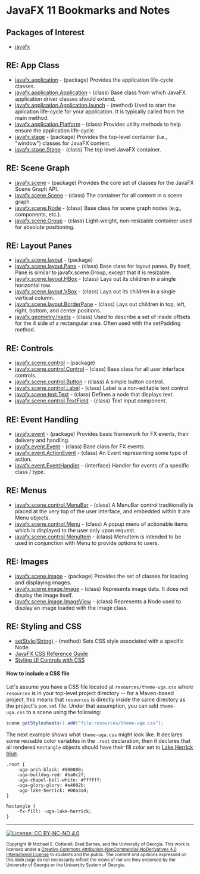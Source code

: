 # JavaFX 11 Bookmarks and Notes

## Packages of Interest

   * [javafx](https://openjfx.io/javadoc/11/)
   
## RE: App Class

   * [javafx.application](https://openjfx.io/javadoc/11/javafx.graphics/javafx/application/package-summary.html) - (package) Provides the application life-cycle classes.
   * [javafx.application.Application](https://openjfx.io/javadoc/11/javafx.graphics/javafx/application/Application.html) - (class) Base class from which JavaFX 
     application driver classes should extend.
   * [javafx.application.Application.launch](https://openjfx.io/javadoc/11/javafx.graphics/javafx/application/Application.html#launch(java.lang.Class,java.lang.String...)) - 
     (method) Used to start the aplication life-cycle for your application. It is typically called from the main method.
   * [javafx.application.Platform](https://openjfx.io/javadoc/11/javafx.graphics/javafx/application/Platform.html) - (class) Provides utility 
     methods to help ensure the application life-cycle.
   * [javafx.stage](https://openjfx.io/javadoc/11/javafx.graphics/javafx/stage/package-summary.html) - (package) Provides the top-level container 
     (i.e., "window") classes for JavaFX content.
   * [javafx.stage.Stage](https://openjfx.io/javadoc/11/javafx.graphics/javafx/stage/Stage.html) - (class) The top level JavaFX container. 
   
## RE: Scene Graph
   
   * [javafx.scene](https://openjfx.io/javadoc/11/javafx.graphics/javafx/scene/package-summary.html) - (package) Provides 
     the core set of classes for the JavaFX Scene Graph API.
   * [javafx.scene.Scene](https://openjfx.io/javadoc/11/javafx.graphics/javafx/scene/Scene.html) - (class) The container for all content in a scene graph.
   * [javafx.scene.Node](https://openjfx.io/javadoc/11/javafx.graphics/javafx/scene/Node.html) - (class) Base class for scene graph nodes (e.g., components, etc.).
   * [javafx.scene.Group](https://openjfx.io/javadoc/11/javafx.graphics/javafx/scene/Group.html) - (class) Light-weight, non-resizable container used for absolute positioning.
   
## RE: Layout Panes

   * [javafx.scene.layout](https://openjfx.io/javadoc/11/javafx.graphics/javafx/scene/layout/package-summary.html) - (package)
   * [javafx.scene.layout.Pane](https://openjfx.io/javadoc/11/javafx.graphics/javafx/scene/layout/Pane.html) - (class) Base class for layout panes. 
     By itself, Pane is similar to javafx.scene.Group, except that it is resizable.
   * [javafx.scene.layout.HBox](https://openjfx.io/javadoc/11/javafx.graphics/javafx/scene/layout/HBox.html) - (class) Lays out its children in a single horizontal row.
   * [javafx.scene.layout.VBox](https://openjfx.io/javadoc/11/javafx.graphics/javafx/scene/layout/VBox.html) - (class) Lays out its children in a single vertical column.
   * [javafx.scene.layout.BorderPane](https://openjfx.io/javadoc/11/javafx.graphics/javafx/scene/layout/BorderPane.html) - (class) Lays out children in top, left, 
     right, bottom, and center positions.
   * [javafx.geometry.Insets](https://openjfx.io/javadoc/11/javafx.graphics/javafx/geometry/Insets.html) - (class) Used to describe a set of inside offsets 
     for the 4 side of a rectangular area. Often used with the setPadding method.
   
## RE: Controls

   * [javafx.scene.control](https://openjfx.io/javadoc/11/javafx.controls/javafx/scene/control/package-summary.html) - (package)
   * [javafx.scene.control.Control](https://openjfx.io/javadoc/11/javafx.controls/javafx/scene/control/Control.html) - (class) Base class for all user interface controls.
   * [javafx.scene.control.Button](https://openjfx.io/javadoc/11/javafx.controls/javafx/scene/control/Button.html) - (class) A simple button control.
   * [javafx.scene.control.Label](https://openjfx.io/javadoc/11/javafx.controls/javafx/scene/control/Label.html) - (class) Label is a non-editable text control.
   * [javafx.scene.text.Text](https://openjfx.io/javadoc/11/javafx.graphics/javafx/scene/text/Text.html) - (class) Defines a node that displays text.
   * [javafx.scene.control.TextField](https://openjfx.io/javadoc/11/javafx.controls/javafx/scene/control/TextField.html) - (class) Text input component.
   
## RE: Event Handling

   * [javafx.event](https://openjfx.io/javadoc/11/javafx.base/javafx/event/package-summary.html) - (package) Provides basic framework for FX events, their delivery and handling.
   * [javafx.event.Event](https://openjfx.io/javadoc/11/javafx.base/javafx/event/Event.html) - (class) Base class for FX events.
   * [javafx.event.ActionEvent](https://openjfx.io/javadoc/11/javafx.base/javafx/event/ActionEvent.html) - (class) An Event representing some type of action.
   * [javafx.event.EventHandler<T extends Event>](https://openjfx.io/javadoc/11/javafx.base/javafx/event/EventHandler.html) - (interface) Handler 
     for events of a specific class / type.
  
## RE: Menus

   * [javafx.scene.control.MenuBar](https://openjfx.io/javadoc/11/javafx.controls/javafx/scene/control/MenuBar.html) - (class) A MenuBar control 
     traditionally is placed at the very top of the user interface, and embedded within it are Menu objects.
   * [javafx.scene.control.Menu](https://openjfx.io/javadoc/11/javafx.controls/javafx/scene/control/Menu.html) - (class) A popup menu of actionable 
     items which is displayed to the user only upon request.
   * [javafx.scene.control.MenuItem](https://openjfx.io/javadoc/11/javafx.controls/javafx/scene/control/MenuItem.html) - (class) MenuItem 
     is intended to be used in conjunction with Menu to provide options to users.

## RE: Images

   * [javafx.scene.image](https://openjfx.io/javadoc/11/javafx.graphics/javafx/scene/image/package-summary.html) - (package) Provides the 
     set of classes for loading and displaying images.
   * [javafx.scene.image.Image](https://openjfx.io/javadoc/11/javafx.graphics/javafx/scene/image/Image.html) - (class) Represents image 
     data. It does not display the image itself.
   * [javafx.scene.image.ImageView](https://openjfx.io/javadoc/11/javafx.graphics/javafx/scene/image/ImageView.html) - (class) Represents 
     a Node used to display an image loaded with the Image class.

## RE: Styling and CSS
   
   * [setStyle(String)](https://openjfx.io/javadoc/11/javafx.graphics/javafx/scene/Node.html#setStyle(java.lang.String)) - (method) Sets 
     CSS style associated with a specific Node.
   * [JavaFX CSS Reference Guide](https://openjfx.io/javadoc/11/javafx.graphics/javafx/scene/doc-files/cssref.html)
   * [Styling UI Controls with CSS](https://docs.oracle.com/javase/8/javafx/user-interface-tutorial/apply-css.htm)
   
#### How to include a CSS file

Let's assume you have a CSS file located at `resources/theme-uga.css` where `resources` is in your top-level project
directory -- for a Maven-based project, this means that `resources` is directly inside the same directory as the 
project's `pom.xml` file. Under that assumption, you can add `theme-uga.css` to a scene using the following:

```java
scene.getStylesheets().add("file:resources/theme-uga.css");
```

The next example shows what `theme-uga.css` might look like. It declares some reusable color variables in the `.root`
declaration, then it declares that all rendered `Rectangle` objects should have their fill color set to 
[Lake Herrick blue](https://brand.uga.edu/visual-style/#color).

```
.root {
    -uga-arch-black: #000000;
    -uga-bulldog-red: #ba0c2f;
    -uga-chapel-bell-white: #ffffff;
    -uga-glory-glory: #e4002b;
    -uga-lake-herrick: #00a3ad;
}

Rectangle {
    -fx-fill: -uga-lake-herrick;
}
```
   
<hr/>

[![License: CC BY-NC-ND 4.0](https://img.shields.io/badge/License-CC%20BY--NC--ND%204.0-lightgrey.svg)](http://creativecommons.org/licenses/by-nc-nd/4.0/)

<small>
Copyright &copy; Michael E. Cotterell, Brad Barnes, and the University of Georgia.
This work is licensed under a <a rel="license" href="http://creativecommons.org/licenses/by-nc-nd/4.0/">Creative Commons Attribution-NonCommercial-NoDerivatives 4.0 International License</a> to students and the public.
The content and opinions expressed on this Web page do not necessarily reflect the views of nor are they endorsed by the University of Georgia or the University System of Georgia.
</small>
